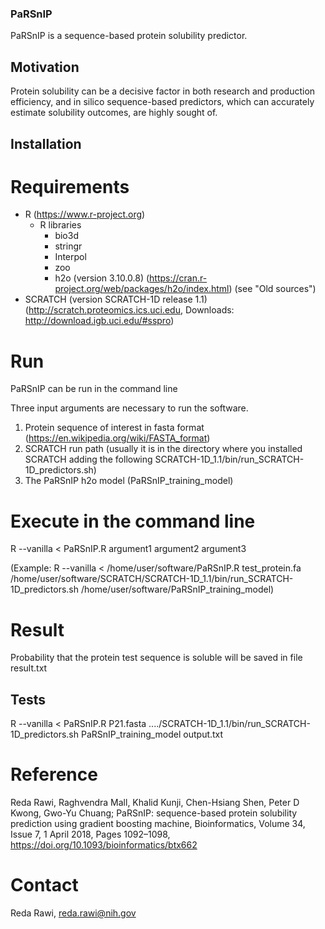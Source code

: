 ### PaRSnIP
PaRSnIP is a sequence-based protein solubility predictor.

## Motivation
Protein solubility can be a decisive factor in both research and production efficiency, and in silico sequence-based predictors, which can accurately estimate solubility outcomes, are highly sought of.

## Installation

# Requirements 
- R (https://www.r-project.org)
  - R libraries
    - bio3d
    - stringr
    - Interpol
    - zoo
    - h2o (version 3.10.0.8) (https://cran.r-project.org/web/packages/h2o/index.html) (see "Old sources")
- SCRATCH (version SCRATCH-1D release 1.1) (http://scratch.proteomics.ics.uci.edu, Downloads: http://download.igb.uci.edu/#sspro)


# Run 
PaRSnIP can be run in the command line

Three input arguments are necessary to run the software.
  1. Protein sequence of interest in fasta format (https://en.wikipedia.org/wiki/FASTA_format)
  2. SCRATCH run path (usually it is in the directory where you installed SCRATCH adding the following SCRATCH-1D_1.1/bin/run_SCRATCH-1D_predictors.sh)
  3. The PaRSnIP h2o model (PaRSnIP_training_model)

# Execute in the command line
R --vanilla < PaRSnIP.R argument1 argument2 argument3

(Example: R --vanilla < /home/user/software/PaRSnIP.R test_protein.fa /home/user/software/SCRATCH/SCRATCH-1D_1.1/bin/run_SCRATCH-1D_predictors.sh /home/user/software/PaRSnIP_training_model)

# Result
Probability that the protein test sequence is soluble will be saved in file result.txt

## Tests

R --vanilla < PaRSnIP.R P21.fasta ..../SCRATCH-1D_1.1/bin/run_SCRATCH-1D_predictors.sh PaRSnIP_training_model output.txt

# Reference
Reda Rawi, Raghvendra Mall, Khalid Kunji, Chen-Hsiang Shen, Peter D Kwong, Gwo-Yu Chuang; PaRSnIP: sequence-based protein solubility prediction using gradient boosting machine, Bioinformatics, Volume 34, Issue 7, 1 April 2018, Pages 1092–1098, https://doi.org/10.1093/bioinformatics/btx662

# Contact
Reda Rawi, reda.rawi@nih.gov
